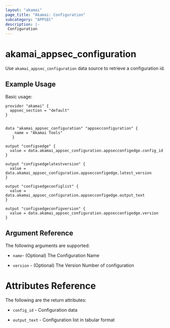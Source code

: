 ```yaml
---
layout: "akamai"
page_title: "Akamai: Configuration"
subcategory: "APPSEC"
description: |-
 Configuration
---
```


# akamai_appsec_configuration

Use `akamai_appsec_configuration` data source to retrieve a configuration id.

## Example Usage

Basic usage:

```hcl
provider "akamai" {
  appsec_section = "default"
}


data "akamai_appsec_configuration" "appsecconfiguration" {
    name = "Akamai Tools"
   }

output "configsedge" {
  value = data.akamai_appsec_configuration.appsecconfigedge.config_id
}

output "configsedgelatestversion" {
  value = data.akamai_appsec_configuration.appsecconfigedge.latest_version
}

output "configsedgeconfiglist" {
  value = data.akamai_appsec_configuration.appsecconfigedge.output_text
}

output "configsedgeconfigversion" {
  value = data.akamai_appsec_configuration.appsecconfigedge.version
}

```

## Argument Reference

The following arguments are supported:

* `name`- (Optional) The Configuration Name

* `version` - (Optional) The Version Number of configuration

# Attributes Reference

The following are the return attributes:

* `config_id` - Configuration data

* `output_text` - Configuration list in tabular format

